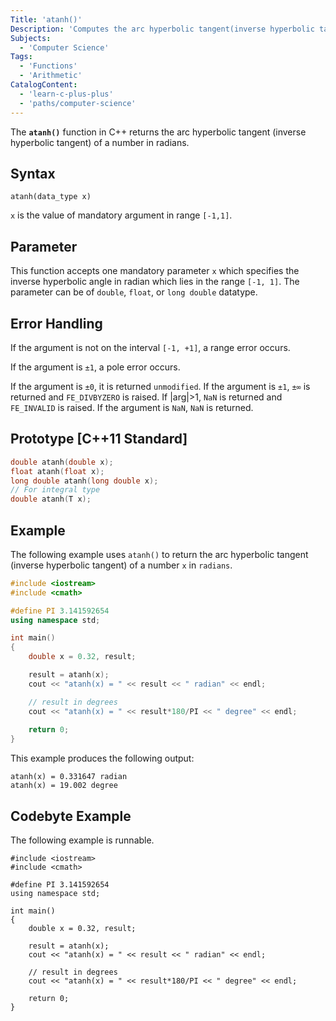```yaml
---
Title: 'atanh()'
Description: 'Computes the arc hyperbolic tangent(inverse hyperbolic tangent) of a number in radians.'
Subjects:
  - 'Computer Science'
Tags:
  - 'Functions'
  - 'Arithmetic'
CatalogContent:
  - 'learn-c-plus-plus'
  - 'paths/computer-science'
---
```


The **`atanh()`** function in C++ returns the arc hyperbolic tangent (inverse hyperbolic tangent) of a number in radians.

## Syntax

```pseudo
atanh(data_type x)
```

`x` is the value of mandatory argument in range `[-1,1]`.

## Parameter

This function accepts one mandatory parameter `x` which specifies the inverse hyperbolic angle in radian which lies in the range `[-1, 1]`. The parameter can be of `double`, `float`, or `long double` datatype.

## Error Handling

If the argument is not on the interval `[-1, +1]`, a range error occurs.

If the argument is `±1`, a pole error occurs.

If the argument is `±0`, it is returned `unmodified`.
If the argument is `±1`, `±∞` is returned and `FE_DIVBYZERO` is raised.
If |arg|>1, `NaN` is returned and `FE_INVALID` is raised.
If the argument is `NaN`, `NaN` is returned.

## Prototype [C++11 Standard]

```cpp 
double atanh(double x);
float atanh(float x);
long double atanh(long double x);
// For integral type
double atanh(T x);
```

## Example

The following example uses `atanh()` to return the arc hyperbolic tangent (inverse hyperbolic tangent) of a number `x` in `radians`.

```cpp
#include <iostream>
#include <cmath>

#define PI 3.141592654
using namespace std;

int main()
{
	double x = 0.32, result;

	result = atanh(x);
	cout << "atanh(x) = " << result << " radian" << endl;

	// result in degrees
	cout << "atanh(x) = " << result*180/PI << " degree" << endl;
	
	return 0;
}
```

This example produces the following output:

```shell
atanh(x) = 0.331647 radian
atanh(x) = 19.002 degree
```

## Codebyte Example

The following example is runnable.

```codebyte/cpp
#include <iostream>
#include <cmath>

#define PI 3.141592654
using namespace std;

int main()
{
	double x = 0.32, result;

	result = atanh(x);
	cout << "atanh(x) = " << result << " radian" << endl;

	// result in degrees
	cout << "atanh(x) = " << result*180/PI << " degree" << endl;
	
	return 0;
}
```